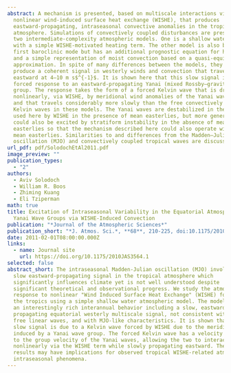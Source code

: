 ```yaml
---
abstract: A mechanism is presented, based on multiscale interactions via
  nonlinear wind-induced surface heat exchange (WISHE), that produces
  eastward-propagating, intraseasonal convective anomalies in the tropical
  atmosphere. Simulations of convectively coupled disturbances are presented in
  two intermediate-complexity atmospheric models. One is a shallow water model
  with a simple WISHE-motivated heating term. The other model is also based on a
  first baroclinic mode but has an additional prognostic equation for humidity
  and a simple representation of moist convection based on a quasi-equilibrium
  approximation. In spite of many differences between the models, they robustly
  produce a coherent signal in westerly winds and convection that travels
  eastward at 4–10 m s$^{-1}$. It is shown here that this slow signal is a
  forced response to an eastward-propagating Yanai (mixed Rossby–gravity) wave
  group. The response takes the form of a forced Kelvin wave that is driven
  nonlinearly, via WISHE, by meridional wind anomalies of the Yanai wave group
  and that travels considerably more slowly than the free convectively coupled
  Kelvin waves in these models. The Yanai waves are destabilized in the models
  used here by WISHE in the presence of mean easterlies, but more generally they
  could also be excited by stratiform instability in the absence of mean
  easterlies so that the mechanism described here could also operate without
  mean easterlies. Similarities to and differences from the Madden–Julian
  oscillation (MJO) and convectively coupled tropical waves are discussed.
url_pdf: pdf/SolodochEtAl2011.pdf
image_preview: ""
publication_types:
  - "2"
authors:
  - Aviv Solodoch
  - William R. Boos
  - Zhiming Kuang
  - Eli Tziperman
math: true
title: Excitation of Intraseasonal Variability in the Equatorial Atmosphere by
  Yanai Wave Groups via WISHE-Induced Convection
publication: "*Journal of the Atmospheric Sciences*"
publication_short: "*J. Atmos. Sci.*, **68**, 210-225, doi:10.1175/2010JAS3564.1"
date: 2011-02-01T08:00:00.000Z
links:
  - name: Journal site
    url: https://doi.org/10.1175/2010JAS3564.1
selected: false
abstract_short: The intraseasonal Madden-Julian oscillation (MJO) involves a
  slow eastward-propagating signal in the tropical atmosphere which
  significantly influences climate yet is not well understood despite
  significant theoretical and observational progress. We study the atmosphere's
  response to nonlinear "Wind Induced Surface Heat Exchange" (WISHE) forcing in
  the tropics using a simple shallow water atmospheric model. The model produces
  an interestingly rich interannual behavior including a slow, eastward
  propagating equatorial westerly multiscale signal, not consistent with any
  free linear waves, and with MJO-like characteristics. It is shown that the
  slow signal is due to a Kelvin wave forced by WISHE due to the meridional wind
  induced by a Yanai wave group. The forced Kelvin wave has a velocity similar
  to the group velocity of the Yanai waves, allowing the two to interact
  nonlinearly via the WISHE term while slowly propagating eastward. These
  results may have implications for observed tropical WISHE-related atmospheric
  intraseasonal phenomena.
---
```

